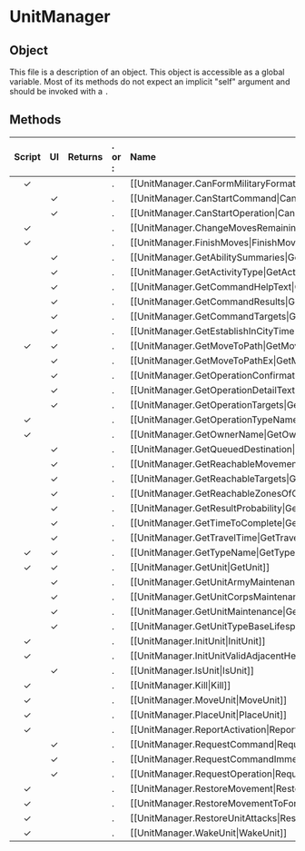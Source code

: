 # UnitManager
## Object
This file is a description of an object. This object is accessible as a global variable. Most of its methods do not expect an implicit "self" argument and should be invoked with a `.`

## Methods
| Script | UI  | Returns | . or : | Name | Arguments |
|:------:|:---:| -------:|:---- |:---- |:--------- |
|✓| | |.|[[UnitManager.CanFormMilitaryFormation\|CanFormMilitaryFormation]]| |
| |✓| |.|[[UnitManager.CanStartCommand\|CanStartCommand]]| |
| |✓| |.|[[UnitManager.CanStartOperation\|CanStartOperation]]| |
|✓| | |.|[[UnitManager.ChangeMovesRemaining\|ChangeMovesRemaining]]| |
|✓| | |.|[[UnitManager.FinishMoves\|FinishMoves]]| |
| |✓| |.|[[UnitManager.GetAbilitySummaries\|GetAbilitySummaries]]| |
| |✓| |.|[[UnitManager.GetActivityType\|GetActivityType]]| |
| |✓| |.|[[UnitManager.GetCommandHelpText\|GetCommandHelpText]]| |
| |✓| |.|[[UnitManager.GetCommandResults\|GetCommandResults]]| |
| |✓| |.|[[UnitManager.GetCommandTargets\|GetCommandTargets]]| |
| |✓| |.|[[UnitManager.GetEstablishInCityTime\|GetEstablishInCityTime]]| |
|✓|✓| |.|[[UnitManager.GetMoveToPath\|GetMoveToPath]]| |
| |✓| |.|[[UnitManager.GetMoveToPathEx\|GetMoveToPathEx]]| |
| |✓| |.|[[UnitManager.GetOperationConfirmationText\|GetOperationConfirmationText]]| |
| |✓| |.|[[UnitManager.GetOperationDetailText\|GetOperationDetailText]]| |
| |✓| |.|[[UnitManager.GetOperationTargets\|GetOperationTargets]]| |
|✓| | |.|[[UnitManager.GetOperationTypeName\|GetOperationTypeName]]| |
|✓| | |.|[[UnitManager.GetOwnerName\|GetOwnerName]]| |
| |✓| |.|[[UnitManager.GetQueuedDestination\|GetQueuedDestination]]| |
| |✓| |.|[[UnitManager.GetReachableMovement\|GetReachableMovement]]| |
| |✓| |.|[[UnitManager.GetReachableTargets\|GetReachableTargets]]| |
| |✓| |.|[[UnitManager.GetReachableZonesOfControl\|GetReachableZonesOfControl]]| |
| |✓| |.|[[UnitManager.GetResultProbability\|GetResultProbability]]| |
| |✓| |.|[[UnitManager.GetTimeToComplete\|GetTimeToComplete]]| |
| |✓| |.|[[UnitManager.GetTravelTime\|GetTravelTime]]| |
|✓|✓| |.|[[UnitManager.GetTypeName\|GetTypeName]]| |
|✓|✓| |.|[[UnitManager.GetUnit\|GetUnit]]| |
| |✓| |.|[[UnitManager.GetUnitArmyMaintenance\|GetUnitArmyMaintenance]]| |
| |✓| |.|[[UnitManager.GetUnitCorpsMaintenance\|GetUnitCorpsMaintenance]]| |
| |✓| |.|[[UnitManager.GetUnitMaintenance\|GetUnitMaintenance]]| |
| |✓| |.|[[UnitManager.GetUnitTypeBaseLifespan\|GetUnitTypeBaseLifespan]]| |
|✓| | |.|[[UnitManager.InitUnit\|InitUnit]]| |
|✓| | |.|[[UnitManager.InitUnitValidAdjacentHex\|InitUnitValidAdjacentHex]]| |
| |✓| |.|[[UnitManager.IsUnit\|IsUnit]]| |
|✓| | |.|[[UnitManager.Kill\|Kill]]| |
|✓| | |.|[[UnitManager.MoveUnit\|MoveUnit]]| |
|✓| | |.|[[UnitManager.PlaceUnit\|PlaceUnit]]| |
|✓| | |.|[[UnitManager.ReportActivation\|ReportActivation]]| |
| |✓| |.|[[UnitManager.RequestCommand\|RequestCommand]]| |
| |✓| |.|[[UnitManager.RequestCommandImmediate\|RequestCommandImmediate]]| |
| |✓| |.|[[UnitManager.RequestOperation\|RequestOperation]]| |
|✓| | |.|[[UnitManager.RestoreMovement\|RestoreMovement]]| |
|✓| | |.|[[UnitManager.RestoreMovementToFormation\|RestoreMovementToFormation]]| |
|✓| | |.|[[UnitManager.RestoreUnitAttacks\|RestoreUnitAttacks]]| |
|✓| | |.|[[UnitManager.WakeUnit\|WakeUnit]]| |
